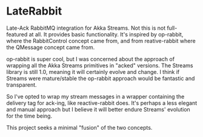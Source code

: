 # LateRabbit
Late-Ack RabbitMQ integration for Akka Streams.  Not this is not full-featured at all.
It provides basic functionality.  It's inspired by op-rabbit, where the RabbitControl concept came from,
and from reative-rabbit where the QMessage concept came from.

op-rabbit is super cool, but I was concerned about the approach of wrapping all the Akka Streams primitives in "acked" versions.  The Streams library is still 1.0, meaning it will certainly evolve and change.  I think if Streams were mature/stable the op-rabbit approach would be fantastic and transparent.

So I've opted to wrap my stream messages in a wrapper containing the delivery tag for ack-ing, like reactive-rabbit does.  It's perhaps a less elegant and manual approach but I believe it will better endure Streams' evolution for the time being.

This project seeks a minimal "fusion" of the two concepts.
